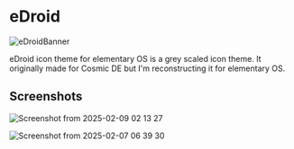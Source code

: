 # eDroid
![eDroidBanner](https://github.com/user-attachments/assets/73cec525-86bb-40c6-ab83-26da6b257ddd)

eDroid icon theme for elementary OS is a grey scaled icon theme. It originally made for Cosmic DE but I'm reconstructing it for elementary OS.


Screenshots
--
![Screenshot from 2025-02-09 02 13 27](https://github.com/user-attachments/assets/7c3db06f-626e-4834-b7b1-357c5f511ea9)

![Screenshot from 2025-02-07 06 39 30](https://github.com/user-attachments/assets/c876e8ed-4a57-4809-bd3a-fc2fda7278cb)
